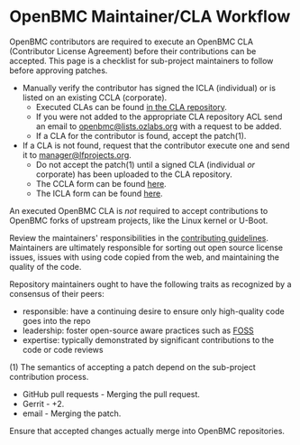 # OpenBMC Maintainer/CLA Workflow
OpenBMC contributors are required to execute an OpenBMC CLA (Contributor
License Agreement) before their contributions can be accepted.  This page is a
checklist for sub-project maintainers to follow before approving patches.

* Manually verify the contributor has signed the ICLA (individual) or is
listed on an existing CCLA (corporate).
  * Executed CLAs can be found [in the CLA repository][1].
  * If you were not added to the appropriate CLA repository ACL send an
email to openbmc@lists.ozlabs.org with a request to be added.
  * If a CLA for the contributor is found, accept the patch(1).
* If a CLA is not found, request that the contributor execute one and send it
to manager@lfprojects.org.
  * Do not accept the patch(1) until a signed CLA (individual _or_
corporate) has been uploaded to the CLA repository.
  * The CCLA form can be found [here][2].
  * The ICLA form can be found [here][3].

An executed OpenBMC CLA is _not_ required to accept contributions to
OpenBMC forks of upstream projects, like the Linux kernel or U-Boot.

Review the maintainers' responsibilities in the [contributing
guidelines](./CONTRIBUTING.md).  Maintainers are ultimately
responsible for sorting out open source license issues, issues with
using code copied from the web, and maintaining the quality of the
code.

Repository maintainers ought to have the following traits as
recognized by a consensus of their peers:
 - responsible: have a continuing desire to ensure only high-quality
   code goes into the repo
 - leadership: foster open-source aware practices such as [FOSS][4]
 - expertise: typically demonstrated by significant contributions to
   the code or code reviews

(1) The semantics of accepting a patch depend on the sub-project contribution
process.

* GitHub pull requests - Merging the pull request.
* Gerrit - +2.
* email - Merging the patch.

Ensure that accepted changes actually merge into OpenBMC repositories.

[1]: https://drive.google.com/drive/folders/1Ooi0RdTcaOWF1DWFJUAJDdN7tRKde7Nl
[2]: https://github.com/openbmc/openbmc/files/1860741/OpenBMC.CCLA.pdf
[3]: https://github.com/openbmc/openbmc/files/1860742/OpenBMC.ICLA.pdf
[4]: https://en.wikipedia.org/wiki/Free_and_open-source_software

